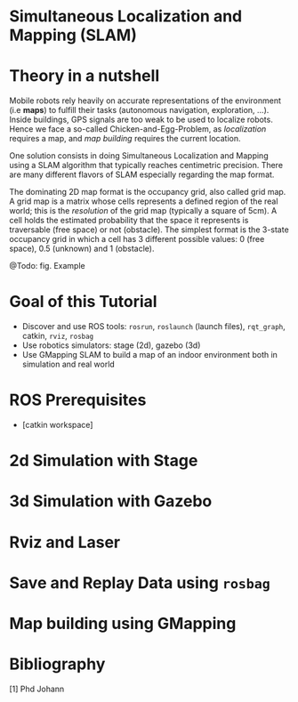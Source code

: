 # Simultaneous Localization and Mapping (SLAM)


# Theory in a nutshell

Mobile robots rely heavily on accurate representations of the environment (i.e **maps**) to fulfill their tasks (autonomous navigation, exploration, ...). Inside buildings, GPS signals are too weak to be used to localize robots. Hence we face a so-called Chicken-and-Egg-Problem, as *localization* requires a map, and *map building* requires the current location.

One solution consists in doing Simultaneous Localization and Mapping using a SLAM algorithm that typically reaches centimetric precision. There are many different flavors of SLAM especially regarding the map format.

The dominating 2D map format is the occupancy grid, also called grid map.
A grid map is a matrix whose cells represents a defined region of the real world; this is the *resolution* of the grid map (typically a square of 5cm).
A cell holds the estimated probability that the space it represents is traversable (free space) or not (obstacle).
The simplest format is the 3-state occupancy grid in which a cell has 3 different possible values: 0 (free space), 0.5 (unknown) and 1 (obstacle).


@Todo: fig. Example
<!-- Figure 2.5 -->

<!-- Localization
- Dead Reckoning
- Particle Filters
- Kalman Filters
- Pose Graph Optimization
- Scan matching -->

# Goal of this Tutorial

- Discover and use ROS tools: `rosrun`, `roslaunch` (launch files), `rqt_graph`, catkin, `rviz`, `rosbag`
- Use robotics simulators: stage (2d), gazebo (3d)
- Use GMapping SLAM to build a map of an indoor environment both in simulation and real world  

# ROS Prerequisites


* [catkin workspace]

# 2d Simulation with Stage 


# 3d Simulation with Gazebo 
 

# Rviz and Laser


# Save and Replay Data using `rosbag`


# Map building using GMapping




# Bibliography 

[1] Phd Johann